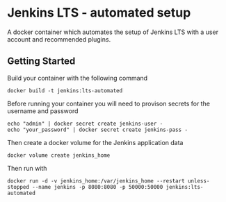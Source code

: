 # Jenkins LTS - automated setup

A docker container which automates the setup of Jenkins LTS with a user account and recommended plugins.

## Getting Started

Build your container with the following command
```
docker build -t jenkins:lts-automated
```

Before running your container you will need to provison secrets for the username and password
```
echo "admin" | docker secret create jenkins-user -
echo "your_password" | docker secret create jenkins-pass -
```

Then create a docker volume for the Jenkins application data
```
docker volume create jenkins_home
```

Then run with
```
docker run -d -v jenkins_home:/var/jenkins_home --restart unless-stopped --name jenkins -p 8080:8080 -p 50000:50000 jenkins:lts-automated
```
